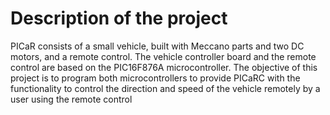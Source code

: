 # Description of the project

PICaR consists of a small vehicle, built with Meccano parts and two DC motors, and a remote control. 
The vehicle controller board and the remote control are based on the PIC16F876A microcontroller. 
The objective of this project is to program both microcontrollers to provide PICaRC with the functionality to control 
the direction and speed of the vehicle remotely by a user using the remote control